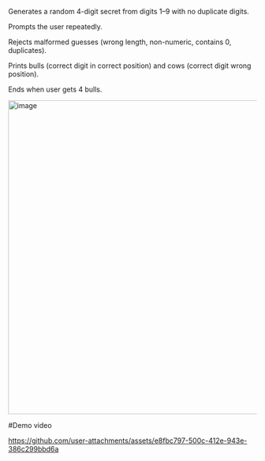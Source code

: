 Generates a random 4-digit secret from digits 1–9 with no duplicate digits.

Prompts the user repeatedly.

Rejects malformed guesses (wrong length, non-numeric, contains 0, duplicates).

Prints bulls (correct digit in correct position) and cows (correct digit wrong position).

Ends when user gets 4 bulls.

<img width="958" height="636" alt="image" src="https://github.com/user-attachments/assets/30449c6a-0bc5-4d5c-b58f-3558e75b1215" />

#Demo video

https://github.com/user-attachments/assets/e8fbc797-500c-412e-943e-386c299bbd6a
